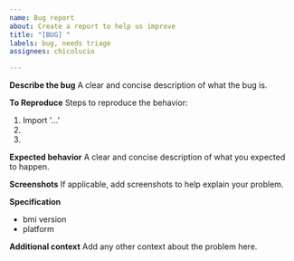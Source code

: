 ```yaml
---
name: Bug report
about: Create a report to help us improve
title: "[BUG] "
labels: bug, needs triage
assignees: chicolucio

---
```


**Describe the bug**
A clear and concise description of what the bug is.

**To Reproduce**
Steps to reproduce the behavior:
1. Import '...'
2.
3.


**Expected behavior**
A clear and concise description of what you expected to happen.

**Screenshots**
If applicable, add screenshots to help explain your problem.

**Specification**
- bmi version
- platform

**Additional context**
Add any other context about the problem here.
